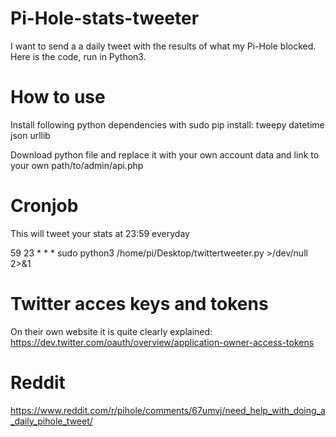 # Pi-Hole-stats-tweeter
I want to send a a daily tweet with the results of what my Pi-Hole blocked. Here is the code, run in Python3.

# How to use
Install following python dependencies with sudo pip install: 
  tweepy
  datetime
  json
  urllib

Download python file and replace it with your own account data and link to your own path/to/admin/api.php

# Cronjob
This will tweet your stats at 23:59 everyday

59 23 * * * sudo python3 /home/pi/Desktop/twittertweeter.py >/dev/null 2>&1

# Twitter acces keys and tokens
On their own website it is quite clearly explained: https://dev.twitter.com/oauth/overview/application-owner-access-tokens

# Reddit
https://www.reddit.com/r/pihole/comments/67umvj/need_help_with_doing_a_daily_pihole_tweet/
